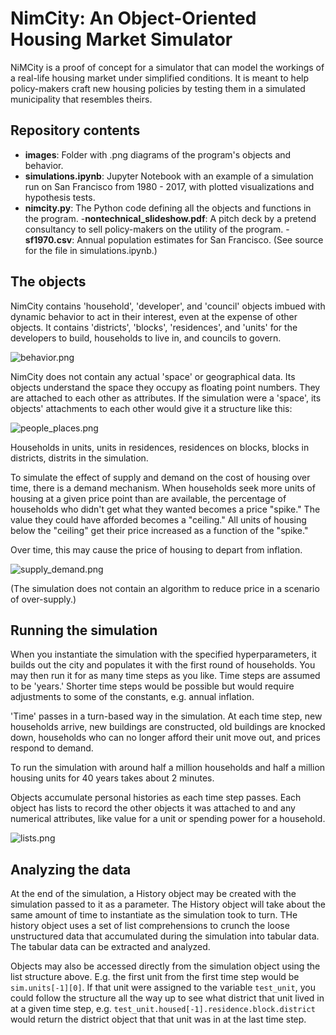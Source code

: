 # NimCity: An Object-Oriented Housing Market Simulator

NiMCity is a proof of concept for a simulator that can model the workings of a real-life housing market under simplified conditions. It is meant to help policy-makers craft new housing policies by testing them in a simulated municipality that resembles theirs. 

## Repository contents

- **images**: Folder with .png diagrams of the program's objects and behavior.
- **simulations.ipynb**: Jupyter Notebook with an example of a simulation run on San Francisco from 1980 - 2017, with plotted visualizations and hypothesis tests.
- **nimcity.py**: The Python code defining all the objects and functions in the program.
-**nontechnical_slideshow.pdf**: A pitch deck by a pretend consultancy to sell policy-makers on the utility of the program.
-**sf1970.csv**: Annual population estimates for San Francisco. (See source for the file in simulations.ipynb.) 

## The objects

NimCity contains 'household', 'developer', and 'council' objects imbued with dynamic behavior to act in their interest, even at the expense of other objects. It contains 'districts', 'blocks', 'residences', and 'units' for the developers to build, households to live in, and councils to govern. 

![behavior.png](https://raw.githubusercontent.com/ssrosa/housing_market_simulator/master/images/behavior.png)

NimCity does not contain any actual 'space' or geographical data. Its objects understand the space they occupy as floating point numbers. They are attached to each other as attributes. If the simulation were a 'space', its objects' attachments to each other would give it a structure like this:

![people_places.png](https://raw.githubusercontent.com/ssrosa/housing_market_simulator/master/images/people_places.png)

Households in units, units in residences, residences on blocks, blocks in districts, distrits in the simulation.

To simulate the effect of supply and demand on the cost of housing over time, there is a demand mechanism. When households seek more units of housing at a given price point than are available, the percentage of households who didn't get what they wanted becomes a price "spike." The value they could have afforded becomes a "ceiling." All units of housing below the "ceiling" get their price increased as a function of the "spike."

Over time, this may cause the price of housing to depart from inflation.

![supply_demand.png](https://raw.githubusercontent.com/ssrosa/housing_market_simulator/master/images/supply_demand.png)

(The simulation does not contain an algorithm to reduce price in a scenario of over-supply.)

## Running the simulation

When you instantiate the simulation with the specified hyperparameters, it builds out the city and populates it with the first round of households. You may then run it for as many time steps as you like. Time steps are assumed to be 'years.' Shorter time steps would be possible but would require adjustments to some of the constants, e.g. annual inflation.

'Time' passes in a turn-based way in the simulation. At each time step, new households arrive, new buildings are constructed, old buildings are knocked down, households who can no longer afford their unit move out, and prices respond to demand.

To run the simulation with around half a million households and half a million housing units for 40 years takes about 2 minutes.

Objects accumulate personal histories as each time step passes. Each object has lists to record the other objects it was attached to and any numerical attributes, like value for a unit or spending power for a household.

![lists.png](https://raw.githubusercontent.com/ssrosa/housing_market_simulator/master/images/lists.png)

## Analyzing the data

At the end of the simulation, a History object may be created with the simulation passed to it as a parameter. The History object will take about the same amount of time to instantiate as the simulation took to turn. THe history object uses a set of list comprehensions to crunch the loose unstructured data that accumulated during the simulation into tabular data. The tabular data can be extracted and analyzed.

Objects may also be accessed directly from the simulation object using the list structure above. E.g. the first unit from  the first time step would be `sim.units[-1][0]`. If that unit were assigned to the variable `test_unit`, you could follow the structure all the way up to see what district that unit lived in at a given time step, e.g. `test_unit.housed[-1].residence.block.district` would return the district object that that unit was in at the last time step.
